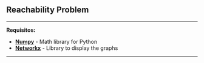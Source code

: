 ## Reachability Problem
---
__Requisitos:__
- __[Numpy](https://numpy.org/)__ - Math library for Python
- __[Networkx](https://networkx.github.io/)__ - Library to display the graphs
---